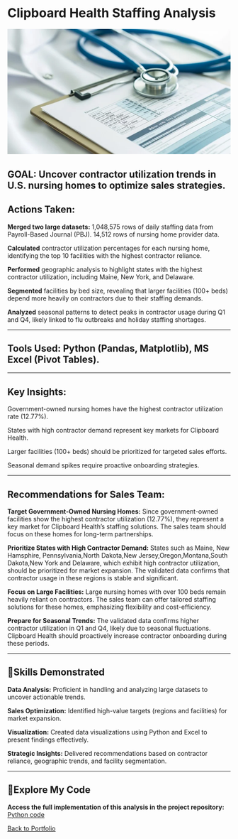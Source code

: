 # Clipboard Health Staffing Analysis
![nursing-home](pic03.jpg)

## GOAL: Uncover contractor utilization trends in U.S. nursing homes to optimize sales strategies.

## Actions Taken:

**Merged two large datasets:**
1,048,575 rows of daily staffing data from Payroll-Based Journal (PBJ).
14,512 rows of nursing home provider data.

**Calculated** contractor utilization percentages for each nursing home, identifying the top 10 facilities with the highest contractor reliance.

**Performed** geographic analysis to highlight states with the highest contractor utilization, including Maine, New York, and Delaware.

**Segmented** facilities by bed size, revealing that larger facilities (100+ beds) depend more heavily on contractors due to their staffing demands.

**Analyzed** seasonal patterns to detect peaks in contractor usage during Q1 and Q4, likely linked to flu outbreaks and holiday staffing shortages.

---

## Tools Used: Python (Pandas, Matplotlib), MS Excel (Pivot Tables).

---
## Key Insights:
Government-owned nursing homes have the highest contractor utilization rate (12.77%).

States with high contractor demand represent key markets for Clipboard Health.

Larger facilities (100+ beds) should be prioritized for targeted sales efforts.

Seasonal demand spikes require proactive onboarding strategies.

---

## Recommendations for Sales Team:

**Target Government-Owned Nursing Homes:** Since government-owned facilities show the highest contractor utilization (12.77%), they represent a key market for Clipboard Health’s staffing solutions. The sales team should focus on these homes for long-term partnerships.

**Prioritize States with High Contractor Demand:** States such as Maine, New Hamsphire, Pennsylvania,North Dakota,New Jersey,Oregon,Montana,South Dakota,New York and Delaware, which exhibit high contractor utilization, should be prioritized for market expansion. The validated data confirms that contractor usage in these regions is stable and significant.

**Focus on Large Facilities:** Large nursing homes with over 100 beds remain heavily reliant on contractors. The sales team can offer tailored staffing solutions for these homes, emphasizing flexibility and cost-efficiency.

**Prepare for Seasonal Trends:** The validated data confirms higher contractor utilization in Q1 and Q4, likely due to seasonal fluctuations. Clipboard Health should proactively increase contractor onboarding during these periods.

----
## 🎯Skills Demonstrated

**Data Analysis:** Proficient in handling and analyzing large datasets to uncover actionable trends.

**Sales Optimization:** Identified high-value targets (regions and facilities) for market expansion.

**Visualization:** Created data visualizations using Python and Excel to present findings effectively.

**Strategic Insights:** Delivered recommendations based on contractor reliance, geographic trends, and facility segmentation.

----
## 🔗Explore My Code

**Access the full implementation of this analysis in the project repository:** 
[Python code](clipboardHealth_Code.pdf)

[Back to Portfolio](README.md)
